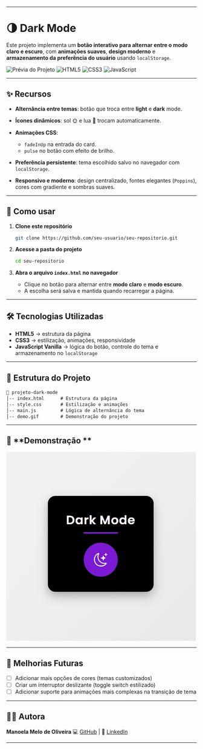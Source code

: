 

---

# 🌗 Dark Mode 

Este projeto implementa um **botão interativo para alternar entre o modo claro e escuro**, com **animações suaves**, **design moderno** e **armazenamento da preferência do usuário** usando `localStorage`.



![Prévia do Projeto](https://img.shields.io/badge/status-funcionando-brightgreen?style=for-the-badge)
![HTML5](https://img.shields.io/badge/HTML5-orange?style=for-the-badge\&logo=html5)
![CSS3](https://img.shields.io/badge/CSS3-blue?style=for-the-badge\&logo=css3)
![JavaScript](https://img.shields.io/badge/JavaScript-yellow?style=for-the-badge\&logo=javascript)

---

## ✨ **Recursos**

* **Alternância entre temas**: botão que troca entre **light** e **dark** mode.
* **Ícones dinâmicos**: sol 🌞 e lua 🌙 trocam automaticamente.
* **Animações CSS**:

  * `fadeInUp` na entrada do card.
  * `pulse` no botão com efeito de brilho.
* **Preferência persistente**: tema escolhido salvo no navegador com `localStorage`.
* **Responsivo e moderno**: design centralizado, fontes elegantes (`Poppins`), cores com gradiente e sombras suaves.

---

## 🚀 **Como usar**

1. **Clone este repositório**

   ```bash
   git clone https://github.com/seu-usuario/seu-repositorio.git
   ```
2. **Acesse a pasta do projeto**

   ```bash
   cd seu-repositorio
   ```
3. **Abra o arquivo `index.html` no navegador**

   * Clique no botão para alternar entre **modo claro** e **modo escuro**.
   * A escolha será salva e mantida quando recarregar a página.

---

## 🛠 **Tecnologias Utilizadas**

* **HTML5** → estrutura da página
* **CSS3** → estilização, animações, responsividade
* **JavaScript Vanilla** → lógica do botão, controle do tema e armazenamento no `localStorage`

---

## 📂 **Estrutura do Projeto**

```
📁 projeto-dark-mode
│-- index.html      # Estrutura da página
│-- style.css       # Estilização e animações
│-- main.js         # Lógica de alternância do tema
│-- demo.gif        # Demonstração do projeto 
```

---

## 🎥 **Demonstração **

  ![Prévia do Projeto](demo.gif)

---

## 🔮 **Melhorias Futuras**

* [ ] Adicionar mais opções de cores (temas customizados)
* [ ] Criar um interruptor deslizante (toggle switch estilizado)
* [ ] Adicionar suporte para animações mais complexas na transição de tema

---

## 👩‍💻 **Autora**

**Manoela Melo de Oliveira**
💻 [GitHub](https://github.com/ManoelaMeloOliv) | 🔗 [LinkedIn](https://linkedin.com)

---
